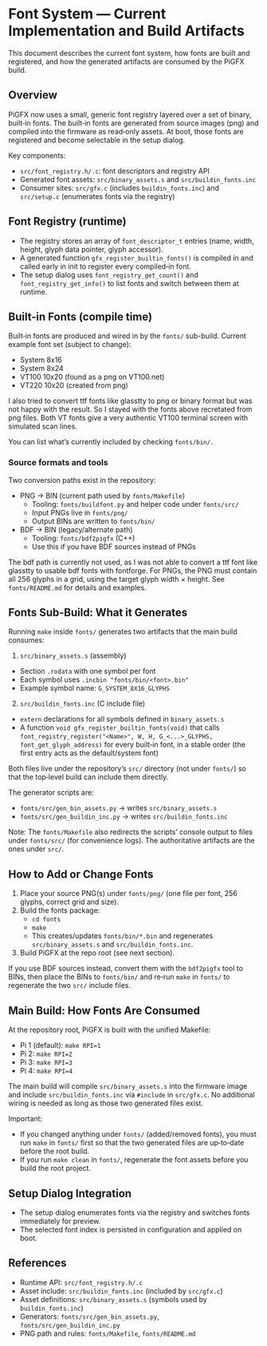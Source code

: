 # Font System — Current Implementation and Build Artifacts

This document describes the current font system, how fonts are built and registered, and how the generated artifacts are consumed by the PiGFX build.

## Overview

PiGFX now uses a small, generic font registry layered over a set of binary, built‑in fonts. The built‑in fonts are generated from source images (png) and compiled into the firmware as read‑only assets. At boot, those fonts are registered and become selectable in the setup dialog.

Key components:

- `src/font_registry.h/.c`: font descriptors and registry API
- Generated font assets: `src/binary_assets.s` and `src/buildin_fonts.inc`
- Consumer sites: `src/gfx.c` (includes `buildin_fonts.inc`) and `src/setup.c` (enumerates fonts via the registry)

## Font Registry (runtime)

- The registry stores an array of `font_descriptor_t` entries (name, width, height, glyph data pointer, glyph accessor).
- A generated function `gfx_register_builtin_fonts()` is compiled in and called early in init to register every compiled‑in font.
- The setup dialog uses `font_registry_get_count()` and `font_registry_get_info()` to list fonts and switch between them at runtime.

## Built‑in Fonts (compile time)

Built‑in fonts are produced and wired in by the `fonts/` sub-build. Current example font set (subject to change):

- System 8x16
- System 8x24
- VT100 10x20   (found as a png on VT100.net)
- VT220 10x20   (created from png)

I also tried to convert ttf fonts like glasstty to png or binary format but was not happy with the result. So I stayed with the fonts above recretated from png files. Both VT fonts give a very authentic VT100 terminal screen with simulated scan lines.

You can list what’s currently included by checking `fonts/bin/`.

### Source formats and tools

Two conversion paths exist in the repository:

- PNG → BIN (current path used by `fonts/Makefile`)
  - Tooling: `fonts/buildfont.py` and helper code under `fonts/src/`
  - Input PNGs live in `fonts/png/`
  - Output BINs are written to `fonts/bin/`
- BDF → BIN (legacy/alternate path)
  - Tooling: `fonts/bdf2pigfx` (C++)
  - Use this if you have BDF sources instead of PNGs

The bdf path is currently not used, as I was not able to convert a ttf font like glasstty to usable bdf fonts with fontforge.
For PNGs, the PNG must contain all 256 glyphs in a grid, using the target glyph width × height. See `fonts/README.md` for details and examples.

## Fonts Sub‑Build: What it Generates

Running `make` inside `fonts/` generates two artifacts that the main build consumes:

1. `src/binary_assets.s` (assembly)

  - Section `.rodata` with one symbol per font
  - Each symbol uses `.incbin "fonts/bin/<font>.bin"`
  - Example symbol name: `G_SYSTEM_8X16_GLYPHS`

2. `src/buildin_fonts.inc` (C include file)

  - `extern` declarations for all symbols defined in `binary_assets.s`
  - A function `void gfx_register_builtin_fonts(void)` that calls
    `font_registry_register("<Name>", W, H, G_<...>_GLYPHS, font_get_glyph_address)`
    for every built‑in font, in a stable order (the first entry acts as the default/system font)

Both files live under the repository’s `src/` directory (not under `fonts/`) so that the top‑level build can include them directly.

The generator scripts are:

- `fonts/src/gen_bin_assets.py` → writes `src/binary_assets.s`
- `fonts/src/gen_buildin_inc.py` → writes `src/buildin_fonts.inc`

Note: The `fonts/Makefile` also redirects the scripts’ console output to files under `fonts/src/` (for convenience logs). The authoritative artifacts are the ones under `src/`.

## How to Add or Change Fonts

1) Place your source PNG(s) under `fonts/png/` (one file per font, 256 glyphs, correct grid and size).
2) Build the fonts package:
   - `cd fonts`
   - `make`
   - This creates/updates `fonts/bin/*.bin` and regenerates `src/binary_assets.s` and `src/buildin_fonts.inc`.
3) Build PiGFX at the repo root (see next section).

If you use BDF sources instead, convert them with the `bdf2pigfx` tool to BINs, then place the BINs to `fonts/bin/` and re‑run `make` in `fonts/` to regenerate the two `src/` include files.

## Main Build: How Fonts Are Consumed

At the repository root, PiGFX is built with the unified Makefile:

- Pi 1 (default): `make RPI=1`
- Pi 2: `make RPI=2`
- Pi 3: `make RPI=3`
- Pi 4: `make RPI=4`

The main build will compile `src/binary_assets.s` into the firmware image and include `src/buildin_fonts.inc` via `#include` in `src/gfx.c`. No additional wiring is needed as long as those two generated files exist.

Important:

- If you changed anything under `fonts/` (added/removed fonts), you must run `make` in `fonts/` first so that the two generated files are up‑to‑date before the root build.
- If you run `make clean` in `fonts/`, regenerate the font assets before you build the root project.

## Setup Dialog Integration

- The setup dialog enumerates fonts via the registry and switches fonts immediately for preview.
- The selected font index is persisted in configuration and applied on boot.

## References

- Runtime API: `src/font_registry.h/.c`
- Asset include: `src/buildin_fonts.inc` (included by `src/gfx.c`)
- Asset definitions: `src/binary_assets.s` (symbols used by `buildin_fonts.inc`)
- Generators: `fonts/src/gen_bin_assets.py`, `fonts/src/gen_buildin_inc.py`
- PNG path and rules: `fonts/Makefile`, `fonts/README.md`
